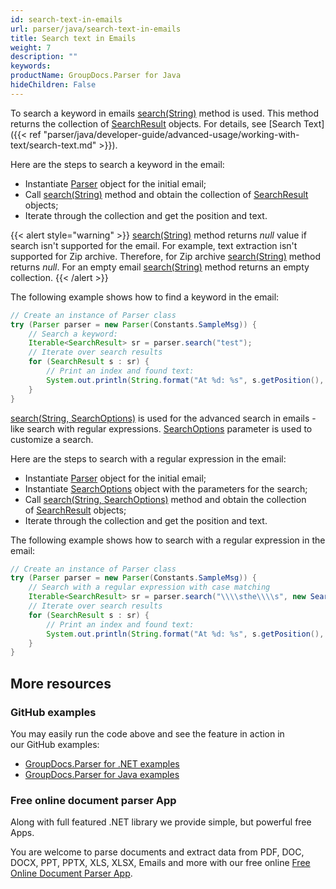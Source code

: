 ```yaml
---
id: search-text-in-emails
url: parser/java/search-text-in-emails
title: Search text in Emails
weight: 7
description: ""
keywords: 
productName: GroupDocs.Parser for Java
hideChildren: False
---
```

To search a keyword in emails [search(String)](https://reference.groupdocs.com/java/parser/com.groupdocs.parser/Parser#search(java.lang.String)) method is used. This method returns the collection of [SearchResult](https://reference.groupdocs.com/java/parser/com.groupdocs.parser.data/SearchResult) objects. For details, see [Search Text]({{< ref "parser/java/developer-guide/advanced-usage/working-with-text/search-text.md" >}}).

Here are the steps to search a keyword in the email:

*   Instantiate [Parser](https://reference.groupdocs.com/java/parser/com.groupdocs.parser/Parser) object for the initial email;
*   Call [search(String)](https://reference.groupdocs.com/java/parser/com.groupdocs.parser/Parser#search(java.lang.String)) method and obtain the collection of [SearchResult](https://reference.groupdocs.com/java/parser/com.groupdocs.parser.data/SearchResult) objects;
*   Iterate through the collection and get the position and text.

{{< alert style="warning" >}}
[search(String)](https://reference.groupdocs.com/java/parser/com.groupdocs.parser/Parser#search(java.lang.String)) method returns *null* value if search isn't supported for the email. For example, text extraction isn't supported for Zip archive. Therefore, for Zip archive [search(String)](https://reference.groupdocs.com/java/parser/com.groupdocs.parser/Parser#search(java.lang.String)) method returns *null*. For an empty email [search(String)](https://reference.groupdocs.com/java/parser/com.groupdocs.parser/Parser#search(java.lang.String)) method returns an empty collection.
{{< /alert >}}

The following example shows how to find a keyword in the email:

```java
// Create an instance of Parser class
try (Parser parser = new Parser(Constants.SampleMsg)) {
    // Search a keyword:
    Iterable<SearchResult> sr = parser.search("test");
    // Iterate over search results
    for (SearchResult s : sr) {
        // Print an index and found text:
        System.out.println(String.format("At %d: %s", s.getPosition(), s.getText()));
    }
}
```

[search(String, SearchOptions)](https://reference.groupdocs.com/java/parser/com.groupdocs.parser/Parser#search(java.lang.String,%20com.groupdocs.parser.options.SearchOptions)) is used for the advanced search in emails - like search with regular expressions. [SearchOptions](https://reference.groupdocs.com/java/parser/com.groupdocs.parser.options/SearchOptions) parameter is used to customize a search.

Here are the steps to search with a regular expression in the email:

*   Instantiate [Parser](https://reference.groupdocs.com/java/parser/com.groupdocs.parser/Parser) object for the initial email;
*   Instantiate [SearchOptions](https://reference.groupdocs.com/java/parser/com.groupdocs.parser.options/SearchOptions) object with the parameters for the search;
*   Call [search(String, SearchOptions)](https://reference.groupdocs.com/java/parser/com.groupdocs.parser/Parser#search(java.lang.String,%20com.groupdocs.parser.options.SearchOptions)) method and obtain the collection of [SearchResult](https://reference.groupdocs.com/java/parser/com.groupdocs.parser.data/SearchResult) objects;
*   Iterate through the collection and get the position and text.

The following example shows how to search with a regular expression in the email:

```java
// Create an instance of Parser class
try (Parser parser = new Parser(Constants.SampleMsg)) {
    // Search with a regular expression with case matching
    Iterable<SearchResult> sr = parser.search("\\\\sthe\\\\s", new SearchOptions(true, false, true));
    // Iterate over search results
    for (SearchResult s : sr) {
        // Print an index and found text:
        System.out.println(String.format("At %d: %s", s.getPosition(), s.getText()));
    }
}
```

## More resources

### GitHub examples

You may easily run the code above and see the feature in action in our GitHub examples:

*   [GroupDocs.Parser for .NET examples](https://github.com/groupdocs-parser/GroupDocs.Parser-for-.NET)    
*   [GroupDocs.Parser for Java examples](https://github.com/groupdocs-parser/GroupDocs.Parser-for-Java)    

### Free online document parser App

Along with full featured .NET library we provide simple, but powerful free Apps.

You are welcome to parse documents and extract data from PDF, DOC, DOCX, PPT, PPTX, XLS, XLSX, Emails and more with our free online [Free Online Document Parser App](https://products.groupdocs.app/parser).